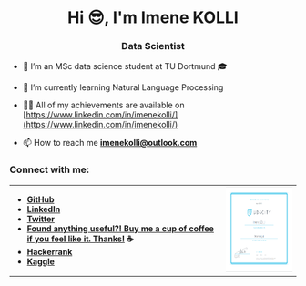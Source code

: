 <h1 align="center">Hi 😎, I'm Imene KOLLI</h1>

<h3 align="center">Data Scientist</h3>

- 🔭 I’m an MSc data science student at TU Dortmund 🎓

- 🌱 I’m currently learning Natural Language Processing

- 👨‍💻 All of my achievements are available on [https://www.linkedin.com/in/imenekolli/](https://www.linkedin.com/in/imenekolli/)

- 📫 How to reach me **imenekolli@outlook.com**


<h3 align="left">Connect with me:</h3>
<table cellspacing="1" cellpadding="2" valign="middle" style="border-collapse: collapse; border: none;">
  <tbody>
    <tr style="border: none;">
      <td style="border: none;">

- **[GitHub](https://github.com/imene-swaan)**
- **[LinkedIn](https://www.linkedin.com/in/imenekolli/)**
- **[Twitter](https://twitter.com/KolliImene)**
- **[Found anything useful?! Buy me a cup of coffee if you feel like it. Thanks!️](https://ko-fi.com/imenekolli) ☕**
- **[Hackerrank](https://www.hackerrank.com/imenekolli)**
- **[Kaggle](https://www.kaggle.com/imene0swaaaan)**
      </td>
      <td style="border: none;">
        <a href="https://confirm.udacity.com/WZHANPHH"><img src="https://raw.githubusercontent.com/imene-swaan/imene-swaan/main/Resources/Udacity.png" alt="ocjp badge" width="200" height="150"/></a>
      </td>
  </tbody>
</table>



